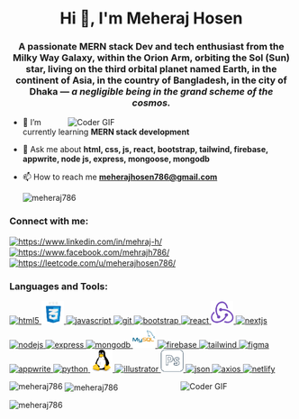 <h1 align="center">Hi 👋, I'm Meheraj Hosen</h1>
<h3 align="center">A passionate <strong>MERN stack Dev</strong> and tech enthusiast from the Milky Way Galaxy, within the Orion Arm, orbiting the Sol (Sun) star, living on the third orbital planet named Earth, in the continent of Asia, in the country of Bangladesh, in the city of Dhaka — <i>a negligible being in the grand scheme of the cosmos.</i> </h3>
<img align="right" src="https://media.giphy.com/media/SWoSkN6DxTszqIKEqv/giphy.gif" alt="Coder GIF" width="400">

- 🌱 I’m currently learning **MERN stack development**

- 💬 Ask me about **html, css, js, react, bootstrap, tailwind, firebase, appwrite, node js, express, mongoose, mongodb**

- 📫 How to reach me **meherajhosen786@gmail.com**
  <p align="left"> <img src="https://komarev.com/ghpvc/?username=meheraj786&label=Profile%20views&color=0e75b6&style=flat" alt="meheraj786" /> </p>

<h3 align="left">Connect with me:</h3>
<p align="left">
<a href="https://linkedin.com/in/https://www.linkedin.com/in/mehraj-h/" target="blank"><img align="center" src="https://media.tenor.com/KOki-OrS24AAAAAC/linkedin.gif" alt="https://www.linkedin.com/in/mehraj-h/" height="40" width="60" /></a>
<a href="https://fb.com/https://www.facebook.com/mehrajh786/" target="blank"><img align="center" src="https://raw.githubusercontent.com/rahuldkjain/github-profile-readme-generator/master/src/images/icons/Social/facebook.svg" alt="https://www.facebook.com/mehrajh786/" height="30" width="40" /></a>
<a href="https://www.leetcode.com/https://leetcode.com/u/meherajhosen786/" target="blank"><img align="center" src="https://raw.githubusercontent.com/rahuldkjain/github-profile-readme-generator/master/src/images/icons/Social/leet-code.svg" alt="https://leetcode.com/u/meherajhosen786/" height="30" width="40" /></a>
</p>

<h3 align="left">Languages and Tools:</h3>
<p align="left">
  <a href="https://www.w3.org/html/" target="_blank" rel="noreferrer">
    <img
      src="https://media3.giphy.com/media/v1.Y2lkPTc5MGI3NjExd3NxdWZqOGlkMWE1cWUyaW8zaGppZ3B4OWxtZndycHE2OTFwcnFiaiZlcD12MV9pbnRlcm5hbF9naWZfYnlfaWQmY3Q9cw/XAxylRMCdpbEWUAvr8/giphy.gif"
      alt="html5"
      width="40"
      height="40"
    />
  </a>
  <a href="https://www.w3schools.com/css/" target="_blank" rel="noreferrer">
    <img
      src="https://raw.githubusercontent.com/Zenfection/Image/master/2021/06/08-15-57-53-68747470733a2f2f6d65646961302e67697068792e636f6d2f6d656469612f667345615a6c644e43384131504a336d77702f736f757263652e676966.gif"
      alt="css3"
      width="40"
      height="40"
    />
  </a>
  <a
    href="https://developer.mozilla.org/en-US/docs/Web/JavaScript"
    target="_blank"
    rel="noreferrer"
  >
    <img
      src="https://camo.githubusercontent.com/5a9d4b2f31264e146e55b8d3cff311b4cdaa415927eda56cc36253fee5e270fd/68747470733a2f2f6d69726f2e6d656469756d2e636f6d2f6d61782f3936302f312a2d744f6c644562666a696a786e3956715a65554c71672e676966"
      alt="javascript"
      width="40"
      height="40"
    />
  </a>
  <a href="https://git-scm.com/" target="_blank" rel="noreferrer">
    <img
      src="https://user-images.githubusercontent.com/74038190/212281775-b468df30-4edc-4bf8-a4ee-f52e1aaddc86.gif"
      alt="git"
      width="50"
      height="40"
    />
  </a>
  <a href="https://getbootstrap.com" target="_blank" rel="noreferrer">
    <img
      src="https://blogs.purecode.ai/blogs/wp-content/uploads/2023/12/giphy-6.gif"
      alt="bootstrap"
      width="40"
      height="40"
    />
  </a>
  <a href="https://reactjs.org/" target="_blank" rel="noreferrer">
    <img
      src="https://user-images.githubusercontent.com/74038190/212257467-871d32b7-e401-42e8-a166-fcfd7baa4c6b.gif"
      alt="react"
      width="40"
      height="40"
    />
  </a>
  <a href="https://redux.js.org" target="_blank" rel="noreferrer">
    <img
      src="https://raw.githubusercontent.com/devicons/devicon/master/icons/redux/redux-original.svg"
      alt="redux"
      width="40"
      height="40"
    />
  </a>
  <a href="https://nextjs.org/" target="_blank" rel="noreferrer">
    <img
      src="https://soshace.com/wp-content/uploads/2019/10/Getting-Started-with-NextJS.jpg"
      alt="nextjs"
      width="50"
      height="40"
    />
  </a>
  <a href="https://nodejs.org" target="_blank" rel="noreferrer">
    <img
      src="https://user-images.githubusercontent.com/74038190/212257460-738ff738-247f-4445-a718-cdd0ca76e2db.gif"
      alt="nodejs"
      width="40"
      height="40"
    />
  </a>
  <a href="https://expressjs.com" target="_blank" rel="noreferrer">
    <img
      src="https://camo.githubusercontent.com/2c3d7a2cd04e1cebb67465856a2a3ea21d79ae8d5b9707590b5d7277ecbdcb6d/68747470733a2f2f692e6962622e636f2f5a56715a62477a2f657870726573736a732e676966"
      alt="express"
      width="50"
      height="40"
    />
  </a>
  <a href="https://www.mongodb.com/" target="_blank" rel="noreferrer">
    <img
      src="https://camo.githubusercontent.com/79ff037d37d1df442c9d1aee0afcbb99d23e4f1cc6dadaa8b9f744f6f28e9b98/68747470733a2f2f6d69726f2e6d656469756d2e636f6d2f76322f726573697a653a6669743a313135302f302a4754547345632d6273576f71634f6f4d2e676966"
      alt="mongodb"
      width="50"
      height="40"
    />
  </a>
  <a href="https://www.mysql.com/" target="_blank" rel="noreferrer">
    <img
      src="https://raw.githubusercontent.com/devicons/devicon/master/icons/mysql/mysql-original-wordmark.svg"
      alt="mysql"
      width="40"
      height="40"
    />
  </a>
  <a href="https://firebase.google.com/" target="_blank" rel="noreferrer">
    <img
      src="https://camo.githubusercontent.com/62109336506a6f2766063bf34bfebc16b69419d7c88eaffe18ea04088af99d5c/68747470733a2f2f63646e2e6472696262626c652e636f6d2f75736572732f363239352f73637265656e73686f74732f323932333238382f66697265626173656c6f61642e676966"
      alt="firebase"
      width="40"
      height="40"
    />
  </a>
  <a href="https://tailwindcss.com/" target="_blank" rel="noreferrer">
    <img
      src="https://camo.githubusercontent.com/67b6691618d2510c9d2cdbffbde5c441524ffd856415eeb58c3481ed8b983294/68747470733a2f2f747261706665746865722e67616c6c65727963646e2e76736173736574732e696f2f657874656e73696f6e732f747261706665746865722f7461696c77696e642d7261772d72656f726465722f332e322e302f313730363930333238343938352f4d6963726f736f66742e56697375616c53747564696f2e53657276696365732e49636f6e732e44656661756c74"
      alt="tailwind"
      width="40"
      height="40"
    />
  </a>
  <a href="https://www.figma.com/" target="_blank" rel="noreferrer">
    <img
      src="https://www.vectorlogo.zone/logos/figma/figma-icon.svg"
      alt="figma"
      width="40"
      height="40"
    />
  </a>
  <a href="https://appwrite.io" target="_blank" rel="noreferrer">
    <img
      src="https://www.vectorlogo.zone/logos/appwriteio/appwriteio-icon.svg"
      alt="appwrite"
      width="40"
      height="40"
    />
  </a>
  <a href="https://www.python.org" target="_blank" rel="noreferrer">
    <img
      src="https://user-images.githubusercontent.com/74038190/212257472-08e52665-c503-4bd9-aa20-f5a4dae769b5.gif"
      alt="python"
      width="40"
      height="40"
    />
  </a>
  <a href="https://www.linux.org/" target="_blank" rel="noreferrer">
    <img
      src="https://raw.githubusercontent.com/devicons/devicon/master/icons/linux/linux-original.svg"
      alt="linux"
      width="40"
      height="40"
    />
  </a>
  <a
    href="https://www.adobe.com/in/products/illustrator.html"
    target="_blank"
    rel="noreferrer"
  >
    <img
      src="https://www.vectorlogo.zone/logos/adobe_illustrator/adobe_illustrator-icon.svg"
      alt="illustrator"
      width="40"
      height="40"
    />
  </a>
  <a href="https://www.photoshop.com/en" target="_blank" rel="noreferrer">
    <img
      src="https://raw.githubusercontent.com/devicons/devicon/master/icons/photoshop/photoshop-line.svg"
      alt="photoshop"
      width="40"
      height="40"
    />
  </a>
  <a href="#" target="_blank" rel="noreferrer">
    <img
      src="https://camo.githubusercontent.com/ba1f4cc334713af7b97af1258561a12f7db4f4defb46cd23e3e42a53553c3705/68747470733a2f2f6d656469612e6c6f726469636f6e2e636f6d2f69636f6e732f77697265642f666c61742f313332302d6a736f6e2e676966"
      alt="json"
      width="40"
      height="40"
    />
  </a>
  <a href="#" target="_blank" rel="noreferrer">
    <img
      src="https://camo.githubusercontent.com/d5fd2efe60c4cfb9503a67fdf1f8908da6a94dbb6e6d4f84472cbce302c65526/68747470733a2f2f656e637279707465642d74626e302e677374617469632e636f6d2f696d616765733f713d74626e3a414e64394763526154797546585144444f555064616671386b6b6942513141692d6f76555f617658656344496b737a6b5054654f785a3552384838673939786c3676526651482d7734424126757371703d434155"
      alt="axios"
      width="40"
      height="40"
    />
  </a>
  <a href="#" target="_blank" rel="noreferrer">
    <img
      src="https://camo.githubusercontent.com/f300d45027bf51dd909f7f7a15db1748f20918c1ee4928f40b9eae144be102dc/68747470733a2f2f63646e2e73616e6974792e696f2f696d616765732f6f306f32746e35782f70726f64756374696f6e2f383533663137626362316330633236346461623035323030366566363166636632383933393837662d31323030783637352e6769663f"
      alt="netlify"
      width="40"
      height="40"
    />
  </a>
</p>


<p><img align="left" src="https://github-readme-stats.vercel.app/api/top-langs?username=meheraj786&show_icons=true&locale=en&layout=compact" alt="meheraj786" /></p>
 <img align="right" src="https://media3.giphy.com/media/v1.Y2lkPTc5MGI3NjExbXY5OTE3NGM3Y3F3NW10dWh4M3ZpajNvd2VoNDUyd284NmF0aXJkbiZlcD12MV9pbnRlcm5hbF9naWZfYnlfaWQmY3Q9Zw/bGgsc5mWoryfgKBx1u/giphy.gif" alt="Coder GIF" width="200">

<p>&nbsp;<img align="center" src="https://github-readme-stats.vercel.app/api?username=meheraj786&show_icons=true&locale=en" alt="meheraj786" /></p>

<p><img align="left" src="https://github-readme-streak-stats.herokuapp.com/?user=meheraj786&" alt="meheraj786" /></p>


